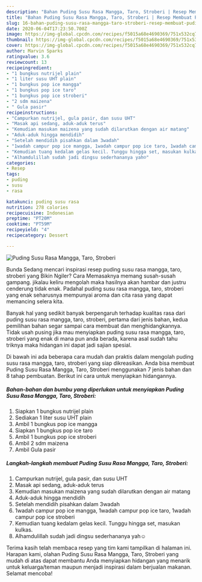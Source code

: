 ```yaml
---
description: "Bahan Puding Susu Rasa Mangga, Taro, Stroberi | Resep Membuat Puding Susu Rasa Mangga, Taro, Stroberi Yang Enak Dan Mudah"
title: "Bahan Puding Susu Rasa Mangga, Taro, Stroberi | Resep Membuat Puding Susu Rasa Mangga, Taro, Stroberi Yang Enak Dan Mudah"
slug: 16-bahan-puding-susu-rasa-mangga-taro-stroberi-resep-membuat-puding-susu-rasa-mangga-taro-stroberi-yang-enak-dan-mudah
date: 2020-06-04T17:23:50.700Z
image: https://img-global.cpcdn.com/recipes/f5015a68e4690369/751x532cq70/puding-susu-rasa-mangga-taro-stroberi-foto-resep-utama.jpg
thumbnail: https://img-global.cpcdn.com/recipes/f5015a68e4690369/751x532cq70/puding-susu-rasa-mangga-taro-stroberi-foto-resep-utama.jpg
cover: https://img-global.cpcdn.com/recipes/f5015a68e4690369/751x532cq70/puding-susu-rasa-mangga-taro-stroberi-foto-resep-utama.jpg
author: Marvin Sparks
ratingvalue: 3.6
reviewcount: 13
recipeingredient:
- "1 bungkus nutrijel plain"
- "1 liter susu UHT plain"
- "1 bungkus pop ice mangga"
- "1 bungkus pop ice taro"
- "1 bungkus pop ice stroberi"
- "2 sdm maizena"
- " Gula pasir"
recipeinstructions:
- "Campurkan nutrijel, gula pasir, dan susu UHT"
- "Masak api sedang, aduk-aduk terus"
- "Kemudian masukan maizena yang sudah dilarutkan dengan air matang"
- "Aduk-aduk hingga mendidih"
- "Setelah mendidih pisahkan dalam 3wadah"
- "1wadah campur pop ice mangga, 1wadah campur pop ice taro, 1wadah campur pop ice stroberi"
- "Kemudian tuang kedalam gelas kecil. Tunggu hingga set, masukan kulkas."
- "Alhamdulillah sudah jadi dingsu sederhananya yah☺"
categories:
- Resep
tags:
- puding
- susu
- rasa

katakunci: puding susu rasa 
nutrition: 278 calories
recipecuisine: Indonesian
preptime: "PT20M"
cooktime: "PT59M"
recipeyield: "4"
recipecategory: Dessert

---
```



![Puding Susu Rasa Mangga, Taro, Stroberi](https://img-global.cpcdn.com/recipes/f5015a68e4690369/751x532cq70/puding-susu-rasa-mangga-taro-stroberi-foto-resep-utama.jpg)

Bunda Sedang mencari inspirasi resep puding susu rasa mangga, taro, stroberi yang Bikin Ngiler? Cara Memasaknya memang susah-susah gampang. jikalau keliru mengolah maka hasilnya akan hambar dan justru cenderung tidak enak. Padahal puding susu rasa mangga, taro, stroberi yang enak seharusnya mempunyai aroma dan cita rasa yang dapat memancing selera kita.



Banyak hal yang sedikit banyak berpengaruh terhadap kualitas rasa dari puding susu rasa mangga, taro, stroberi, pertama dari jenis bahan, kedua pemilihan bahan segar sampai cara membuat dan menghidangkannya. Tidak usah pusing jika mau menyiapkan puding susu rasa mangga, taro, stroberi yang enak di mana pun anda berada, karena asal sudah tahu triknya maka hidangan ini dapat jadi sajian spesial.


Di bawah ini ada beberapa cara mudah dan praktis dalam mengolah puding susu rasa mangga, taro, stroberi yang siap dikreasikan. Anda bisa membuat Puding Susu Rasa Mangga, Taro, Stroberi menggunakan 7 jenis bahan dan 8 tahap pembuatan. Berikut ini cara untuk menyiapkan hidangannya.

<!--inarticleads1-->

##### Bahan-bahan dan bumbu yang diperlukan untuk menyiapkan Puding Susu Rasa Mangga, Taro, Stroberi:

1. Siapkan 1 bungkus nutrijel plain
1. Sediakan 1 liter susu UHT plain
1. Ambil 1 bungkus pop ice mangga
1. Siapkan 1 bungkus pop ice taro
1. Ambil 1 bungkus pop ice stroberi
1. Ambil 2 sdm maizena
1. Ambil  Gula pasir




<!--inarticleads2-->

##### Langkah-langkah membuat Puding Susu Rasa Mangga, Taro, Stroberi:

1. Campurkan nutrijel, gula pasir, dan susu UHT
1. Masak api sedang, aduk-aduk terus
1. Kemudian masukan maizena yang sudah dilarutkan dengan air matang
1. Aduk-aduk hingga mendidih
1. Setelah mendidih pisahkan dalam 3wadah
1. 1wadah campur pop ice mangga, 1wadah campur pop ice taro, 1wadah campur pop ice stroberi
1. Kemudian tuang kedalam gelas kecil. Tunggu hingga set, masukan kulkas.
1. Alhamdulillah sudah jadi dingsu sederhananya yah☺




Terima kasih telah membaca resep yang tim kami tampilkan di halaman ini. Harapan kami, olahan Puding Susu Rasa Mangga, Taro, Stroberi yang mudah di atas dapat membantu Anda menyiapkan hidangan yang menarik untuk keluarga/teman maupun menjadi inspirasi dalam berjualan makanan. Selamat mencoba!
